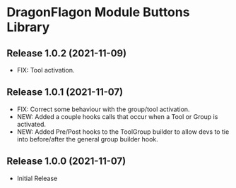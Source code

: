 # DragonFlagon Module Buttons Library

## Release 1.0.2 (2021-11-09)
- FIX: Tool activation.

## Release 1.0.1 (2021-11-07)
- FIX: Correct some behaviour with the group/tool activation.
- NEW: Added a couple hooks calls that occur when a Tool or Group is activated.
- NEW: Added Pre/Post hooks to the ToolGroup builder to allow devs to tie into before/after the general group builder hook.

## Release 1.0.0 (2021-11-07)
- Initial Release